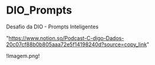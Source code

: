 # DIO_Prompts
Desafio da DIO - Prompts Inteligentes

"https://www.notion.so/Podcast-C-digo-Dados-20c07cf88b0b805aaa72e5f14198240d?source=copy_link"

!Imagem.png!
